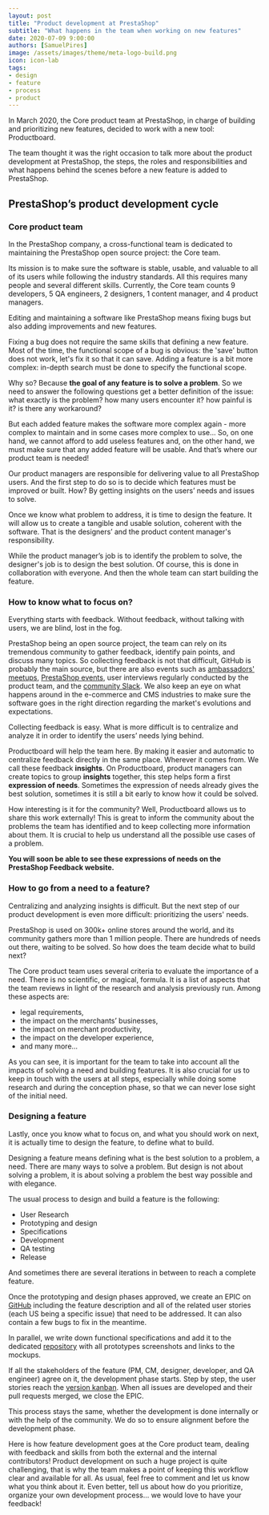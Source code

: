 ```yaml
---
layout: post
title: "Product development at PrestaShop"
subtitle: "What happens in the team when working on new features"
date: 2020-07-09 9:00:00
authors: [SamuelPires]
image: /assets/images/theme/meta-logo-build.png
icon: icon-lab
tags:
- design
- feature
- process
- product
---
```


In March 2020, the Core product team at PrestaShop, in charge of building and prioritizing new features, decided to work with a new tool: Productboard.

The team thought it was the right occasion to talk more about the product development at PrestaShop, the steps, the roles and responsibilities and what happens behind the scenes before a new feature is added to PrestaShop.


## PrestaShop’s product development cycle

### Core product team

In the PrestaShop company, a cross-functional team is dedicated to maintaining the PrestaShop open source project: the Core team.

Its mission is to make sure the software is stable, usable, and valuable to all of its users while following the industry standards. All this requires many people and several different skills. Currently, the Core team counts 9 developers, 5 QA engineers, 2 designers, 1 content manager, and 4 product managers.

Editing and maintaining a software like PrestaShop means fixing bugs but also adding improvements and new features.

Fixing a bug does not require the same skills that defining a new feature. Most of the time, the functional scope of a bug is obvious: the 'save' button does not work, let's fix it so that it can save. Adding a feature is a bit more complex: in-depth search must be done to specify the functional scope.

Why so? Because **the goal of any feature is to solve a problem**. So we need to answer the following questions get a better definition of the issue: what exactly is the problem? how many users encounter it? how painful is it? is there any workaround?

But each added feature makes the software more complex again - more complex to maintain and in some cases more complex to use... So, on one hand, we cannot afford to add useless features and, on the other hand, we must make sure that any added feature will be usable. And that’s where our product team is needed!

Our product managers are responsible for delivering value to all PrestaShop users. And the first step to do so is to decide which features must be improved or built. How? By getting insights on the users’ needs and issues to solve.

Once we know what problem to address, it is time to design the feature. It will allow us to create a tangible and usable solution, coherent with the software. That is the designers’ and the product content manager's responsibility.

While the product manager’s job is to identify the problem to solve, the designer's job is to design the best solution. Of course, this is done in collaboration with everyone. And then the whole team can start building the feature.


### How to know what to focus on?

Everything starts with feedback. Without feedback, without talking with users, we are blind, lost in the fog.

PrestaShop being an open source project, the team can rely on its tremendous community to gather feedback, identify pain points, and discuss many topics. So collecting feedback is not that difficult, GitHub is probably the main source, but there are also events such as [ambassadors' meetups](http://ambassadors.prestashop.com/ambassadors), [PrestaShop events](https://events.prestashop.com/), user interviews regularly conducted by the product team, and the [community Slack](https://github.com/PrestaShop/open-source/blob/master/slack/readme.md). We also keep an eye on what happens around in the e-commerce and CMS industries to make sure the software goes in the right direction regarding the market's evolutions and expectations.

Collecting feedback is easy. What is more difficult is to centralize and analyze it in order to identify the users’ needs lying behind.

Productboard will help the team here. By making it easier and automatic to centralize feedback directly in the same place. Wherever it comes from. We call these feedback **insights**. On Productboard, product managers can create topics to group **insights** together, this step helps form a first **expression of needs**. Sometimes the expression of needs already gives the best solution, sometimes it is still a bit early to know how it could be solved.

How interesting is it for the community? Well, Productboard allows us to share this work externally! This is great to inform the community about the problems the team has identified and to keep collecting more information about them. It is crucial to help us understand all the possible use cases of a problem.

**You will soon be able to see these expressions of needs on the PrestaShop Feedback website.**


### How to go from a need to a feature?

Centralizing and analyzing insights is difficult. But the next step of our product development is even more difficult: prioritizing the users' needs.

PrestaShop is used on 300k+ online stores around the world, and its community gathers more than 1 million people.
There are hundreds of needs out there, waiting to be solved. So how does the team decide what to build next?

The Core product team uses several criteria to evaluate the importance of a need. There is no scientific, or magical, formula. It is a list of aspects that the team reviews in light of the research and analysis previously run. Among these aspects are:

- legal requirements,
- the impact on the merchants’ businesses,
- the impact on merchant productivity,
- the impact on the developer experience,
- and many more...

As you can see, it is important for the team to take into account all the impacts of solving a need and building features. It is also crucial for us to keep in touch with the users at all steps, especially while doing some research and during the conception phase, so that we can never lose sight of the initial need.


### Designing a feature

Lastly, once you know what to focus on, and what you should work on next, it is actually time to design the feature, to define what to build.

Designing a feature means defining what is the best solution to a problem, a need. There are many ways to solve a problem. But design is not about solving a problem, it is about solving a problem the best way possible and with elegance.

The usual process to design and build a feature is the following:
- User Research
- Prototyping and design
- Specifications
- Development
- QA testing
- Release

And sometimes there are several iterations in between to reach a complete feature.

Once the prototyping and design phases approved, we create an EPIC on [GitHub](https://github.com/PrestaShop/PrestaShop/labels/Epic) including the feature description and all of the related user stories (each US being a specific issue) that need to be addressed. It can also contain a few bugs to fix in the meantime. 

In parallel, we write down functional specifications and add it to the dedicated [repository](https://github.com/PrestaShop/prestashop-specs) with all prototypes screenshots and links to the mockups.

If all the stakeholders of the feature (PM, CM, designer, developer, and QA engineer) agree on it, the development phase starts. Step by step, the user stories reach the [version kanban](https://github.com/PrestaShop/PrestaShop/projects). When all issues are developed and their pull requests merged, we close the EPIC.

This process stays the same, whether the development is done internally or with the help of the community. We do so to ensure alignment before the development phase.

Here is how feature development goes at the Core product team, dealing with feedback and skills from both the external and the internal contributors! Product development on such a huge project is quite challenging, that is why the team makes a point of keeping this workflow clear and available for all. As usual, feel free to comment and let us know what you think about it. Even better, tell us about how do you prioritize, organize your own development process... we would love to have your feedback!
